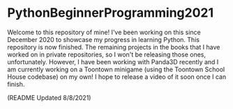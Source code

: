 # PythonBeginnerProgramming2021
Welcome to this repository of mine! I've been working on this since December 2020 to showcase my progress in learning Python. This repository is now finished. The remaining projects in the books that I have worked on in private repositories, so I won't be releasing those ones, unfortunately. However, I have been working with Panda3D recently and I am currently working on a Toontown minigame (using the Toontown School House codebase) on my own! I hope to release a video of it soon once I can finish.


(README Updated 8/8/2021)
